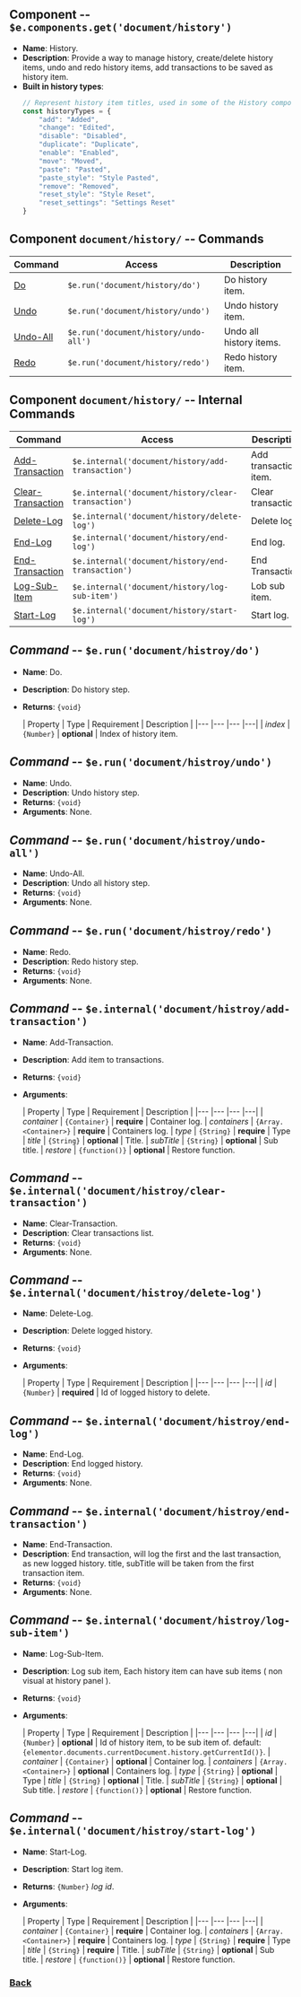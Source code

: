 ## Component -- `$e.components.get('document/history')`

*  **Name**: History.
*  **Description**: Provide a way to manage history, create/delete history items, undo and redo history items, add transactions to be saved as history item.
*  **Built in history types**:
	```javascript
	// Represent history item titles, used in some of the History component commands.
	const historyTypes = {
		"add": "Added",
		"change": "Edited",
		"disable": "Disabled",
		"duplicate": "Duplicate",
		"enable": "Enabled",
		"move": "Moved",
		"paste": "Pasted",
		"paste_style": "Style Pasted",
		"remove": "Removed",
		"reset_style": "Style Reset",
		"reset_settings": "Settings Reset"
	}
	```

## Component `document/history/` -- Commands
| Command                                                                | Access                                             | Description
|------------------------------------------------------------------------|----------------------------------------------------|-----------------------------------------
| [Do](#command----erundocumenthistroydo)                                | `$e.run('document/history/do')`                    | Do history item.
| [Undo](#command----erundocumenthistroyundo)                            | `$e.run('document/history/undo')`                  | Undo history item.
| [Undo-All](#command----erundocumenthistroyundo-all)                    | `$e.run('document/history/undo-all')`              | Undo all history items.
| [Redo](#command----erundocumenthistroyredo)                            | `$e.run('document/history/redo')`                  | Redo history item.


## Component `document/history/` -- Internal Commands
| Command                                                                     | Access                                              | Description
|-----------------------------------------------------------------------------|-----------------------------------------------------|-----------------------------------------
| [Add-Transaction](#command----einternaldocumenthistroyadd-transaction)      | `$e.internal('document/history/add-transaction')`   | Add transaction item.
| [Clear-Transaction](#command----einternaldocumenthistroyclear-transaction)  | `$e.internal('document/history/clear-transaction')` | Clear transaction.
| [Delete-Log](#command----einternaldocumenthistroydelete-log)                | `$e.internal('document/history/delete-log')`        | Delete log.
| [End-Log](#command----einternaldocumenthistroyend-log)                      | `$e.internal('document/history/end-log')`           | End log.
| [End-Transaction](#command----einternaldocumenthistroyend-transaction)      | `$e.internal('document/history/end-transaction')`   | End Transaction.
| [Log-Sub-Item](#command----einternaldocumenthistroylog-sub-item)            | `$e.internal('document/history/log-sub-item')`      | Lob sub item.
| [Start-Log](#command----einternaldocumenthistroystart-log)                  | `$e.internal('document/history/start-log')`         | Start log.

## _Command_ -- `$e.run('document/histroy/do')`
*  **Name**: Do.
*  **Description**: Do history step.
*  **Returns**: `{void}`

   | Property     | Type                  | Requirement    | Description |
       |---           |---                    |---             |---|
   | _index_         | `{Number}`         | **optional**   | Index of history item.

## _Command_ -- `$e.run('document/histroy/undo')`
*  **Name**: Undo.
*  **Description**: Undo history step.
*  **Returns**: `{void}`
*  **Arguments**: None.

## _Command_ -- `$e.run('document/histroy/undo-all')`
*  **Name**: Undo-All.
*  **Description**: Undo all history step.
*  **Returns**: `{void}`
*  **Arguments**: None.

## _Command_ -- `$e.run('document/histroy/redo')`
*  **Name**: Redo.
*  **Description**: Redo history step.
*  **Returns**: `{void}`
*  **Arguments**: None.

## _Command_ -- `$e.internal('document/histroy/add-transaction')`
*  **Name**: Add-Transaction.
*  **Description**: Add item to transactions.
*  **Returns**: `{void}`
*  **Arguments**:

   | Property     | Type                  | Requirement   | Description |
       |---           |---                    |---            |---|
   | _container_  | `{Container}`         | **require**   | Container log.
   | _containers_ | `{Array.<Container>}` | **require**   | Containers log.
   | _type_       | `{String}`            | **require**   | Type
   | _title_      | `{String}`            | **optional**  | Title.
   | _subTitle_   | `{String}`            | **optional**  | Sub title.
   | _restore_    | `{function()}`        | **optional**  | Restore function.

## _Command_ -- `$e.internal('document/histroy/clear-transaction')`
*  **Name**: Clear-Transaction.
*  **Description**: Clear transactions list.
*  **Returns**: `{void}`
*  **Arguments**: None.

## _Command_ -- `$e.internal('document/histroy/delete-log')`
*  **Name**: Delete-Log.
*  **Description**: Delete logged history.
*  **Returns**: `{void}`
*  **Arguments**:

   | Property     | Type                  | Requirement   | Description |
       |---           |---                    |---            |---|
   | _id_         | `{Number}`            | **required**  | Id of logged history to delete.

## _Command_ -- `$e.internal('document/histroy/end-log')`
*  **Name**: End-Log.
*  **Description**: End logged history.
*  **Returns**: `{void}`
*  **Arguments**: None.

## _Command_ -- `$e.internal('document/histroy/end-transaction')`
*  **Name**: End-Transaction.
*  **Description**: End transaction, will log the first and the last transaction, as new logged history.
   title, subTitle will be taken from the first transaction item.
*  **Returns**: `{void}`
*  **Arguments**: None.

## _Command_ -- `$e.internal('document/histroy/log-sub-item')`
*  **Name**: Log-Sub-Item.
*  **Description**: Log sub item, Each history item can have sub items ( non visual at history panel ).
*  **Returns**: `{void}`
*  **Arguments**:

   | Property     | Type                  | Requirement    | Description |
       |---           |---                    |---             |---|
   | _id_         | `{Number}`            | **optional**   | Id of history item, to be sub item of. default: `{elementor.documents.currentDocument.history.getCurrentId()}`.
   | _container_  | `{Container}`         | **optional**   | Container log.
   | _containers_ | `{Array.<Container>}` | **optional**   | Containers log.
   | _type_       | `{String}`            | **optional**   | Type
   | _title_      | `{String}`            | **optional**   | Title.
   | _subTitle_   | `{String}`            | **optional**   | Sub title.
   | _restore_    | `{function()}`        | **optional**   | Restore function.

## _Command_ -- `$e.internal('document/histroy/start-log')`
*  **Name**: Start-Log.
*  **Description**: Start log item.
*  **Returns**: `{Number}` *log id*.
*  **Arguments**:

   | Property     | Type                  | Requirement   | Description |
       |---           |---                    |---            |---|
   | _container_  | `{Container}`         | **require**   | Container log.
   | _containers_ | `{Array.<Container>}` | **require**   | Containers log.
   | _type_       | `{String}`            | **require**   | Type
   | _title_      | `{String}`            | **require**   | Title.
   | _subTitle_   | `{String}`            | **optional**  | Sub title.
   | _restore_    | `{function()}`        | **optional**  | Restore function.

### [Back](../component.md) 
